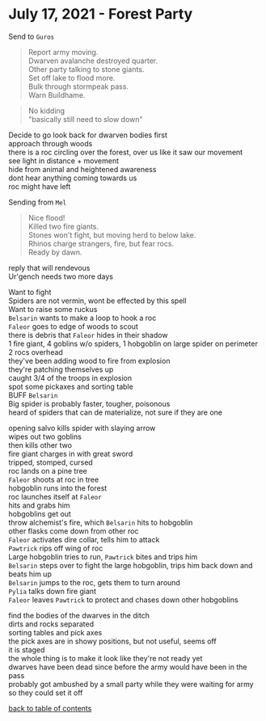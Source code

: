 # July 17, 2021 - Forest Party

Send to `Guros`  
> Report army moving.  
> Dwarven avalanche destroyed quarter.  
> Other party talking to stone giants.  
> Set off lake to flood more.  
> Bulk through stormpeak pass.  
> Warn Buildhame.  

> No kidding  
> "basically still need to slow down"  

Decide to go look back for dwarven bodies first  
approach through woods  
there is a roc circling over the forest, over us like it saw our movement  
see light in distance + movement  
hide from animal and heightened awareness  
dont hear anything coming towards us  
roc might have left  

Sending from `Mel`  
> Nice flood!  
> Killed two fire giants.  
> Stones won't fight, but moving herd to below lake.  
> Rhinos charge strangers, fire, but fear rocs.  
> Ready by dawn.  

reply that will rendevous  
Ur'gench needs two more days  

Want to fight  
Spiders are not vermin, wont be effected by this spell  
Want to raise some ruckus  
`Belsarin` wants to make a loop to hook a roc  
`Faleor` goes to edge of woods to scout  
there is debris that `Faleor` hides in their shadow  
1 fire giant, 4 goblins w/o spiders, 1 hobgoblin on large spider on perimeter  
2 rocs overhead  
they've been adding wood to fire from explosion  
they're patching themselves up  
caught 3/4 of the troops in explosion  
spot some pickaxes and sorting table  
BUFF `Belsarin`  
Big spider is probably faster, tougher, poisonous  
heard of spiders that can de materialize, not sure if they are one  

opening salvo kills spider with slaying arrow  
wipes out two goblins  
then kills other two  
fire giant charges in with great sword  
tripped, stomped, cursed  
roc lands on a pine tree  
`Faleor` shoots at roc in tree  
hobgoblin runs into the forest  
roc launches itself at `Faleor`  
hits and grabs him  
hobgoblins get out  
throw alchemist's fire, which `Belsarin` hits to hobgoblin  
other flasks come down from other roc  
`Faleor` activates dire collar, tells him to attack  
`Pawtrick` rips off wing of roc  
Large hobgoblin tries to run, `Pawtrick` bites and trips him  
``Belsarin`` steps over to fight the large hobgoblin, trips him back down and beats him up  
`Belsarin` jumps to the roc, gets them to turn around  
`Pylia` talks down fire giant  
`Faleor` leaves `Pawtrick` to protect and chases down other hobgoblins  

find the bodies of the dwarves in the ditch  
dirts and rocks separated  
sorting tables and pick axes  
the pick axes are in showy positions, but not useful, seems off  
it is staged  
the whole thing is to make it look like they're not ready yet  
dwarves have been dead since before the army would have been in the pass  
probably got ambushed by a small party while they were waiting for army so they could set it off  

[back to table of contents](/sessions/README.md)
